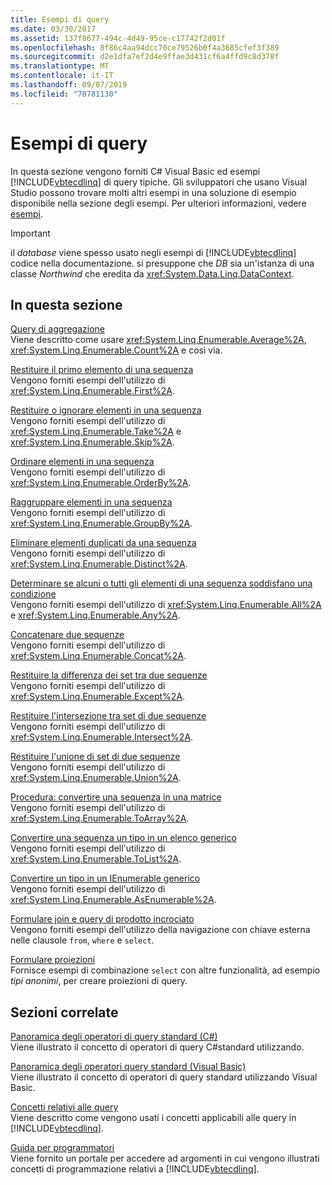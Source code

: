 ```yaml
---
title: Esempi di query
ms.date: 03/30/2017
ms.assetid: 137f8677-494c-4d49-95ce-c17742f2d01f
ms.openlocfilehash: 8f86c4aa94dcc70ce79526b0f4a3685cfef3f389
ms.sourcegitcommit: d2e1dfa7ef2d4e9ffae3d431cf6a4ffd9c8d378f
ms.translationtype: MT
ms.contentlocale: it-IT
ms.lasthandoff: 09/07/2019
ms.locfileid: "70781130"
---
```

# <a name="query-examples"></a>Esempi di query
In questa sezione vengono forniti C# Visual Basic ed esempi [!INCLUDE[vbtecdlinq](../../../../../../includes/vbtecdlinq-md.md)] di query tipiche. Gli sviluppatori che usano Visual Studio possono trovare molti altri esempi in una soluzione di esempio disponibile nella sezione degli esempi. Per ulteriori informazioni, vedere [esempi](samples.md).  
  
> [!IMPORTANT]
> il *database* viene spesso usato negli esempi di [!INCLUDE[vbtecdlinq](../../../../../../includes/vbtecdlinq-md.md)] codice nella documentazione. si presuppone che *DB* sia un'istanza di una classe *Northwind* che eredita da <xref:System.Data.Linq.DataContext>.  
  
## <a name="in-this-section"></a>In questa sezione  
 [Query di aggregazione](aggregate-queries.md)  
 Viene descritto come usare <xref:System.Linq.Enumerable.Average%2A>, <xref:System.Linq.Enumerable.Count%2A> e così via.  
  
 [Restituire il primo elemento di una sequenza](return-the-first-element-in-a-sequence.md)  
 Vengono forniti esempi dell'utilizzo di <xref:System.Linq.Enumerable.First%2A>.  
  
 [Restituire o ignorare elementi in una sequenza](return-or-skip-elements-in-a-sequence.md)  
 Vengono forniti esempi dell'utilizzo di <xref:System.Linq.Enumerable.Take%2A> e <xref:System.Linq.Enumerable.Skip%2A>.  
  
 [Ordinare elementi in una sequenza](sort-elements-in-a-sequence.md)  
 Vengono forniti esempi dell'utilizzo di <xref:System.Linq.Enumerable.OrderBy%2A>.  
  
 [Raggruppare elementi in una sequenza](group-elements-in-a-sequence.md)  
 Vengono forniti esempi dell'utilizzo di <xref:System.Linq.Enumerable.GroupBy%2A>.  
  
 [Eliminare elementi duplicati da una sequenza](eliminate-duplicate-elements-from-a-sequence.md)  
 Vengono forniti esempi dell'utilizzo di <xref:System.Linq.Enumerable.Distinct%2A>.  
  
 [Determinare se alcuni o tutti gli elementi di una sequenza soddisfano una condizione](determine-if-any-or-all-elements-in-a-sequence-satisfy-a-condition.md)  
 Vengono forniti esempi dell'utilizzo di <xref:System.Linq.Enumerable.All%2A> e <xref:System.Linq.Enumerable.Any%2A>.  
  
 [Concatenare due sequenze](concatenate-two-sequences.md)  
 Vengono forniti esempi dell'utilizzo di <xref:System.Linq.Enumerable.Concat%2A>.  
  
 [Restituire la differenza dei set tra due sequenze](return-the-set-difference-between-two-sequences.md)  
 Vengono forniti esempi dell'utilizzo di <xref:System.Linq.Enumerable.Except%2A>.  
  
 [Restituire l'intersezione tra set di due sequenze](return-the-set-intersection-of-two-sequences.md)  
 Vengono forniti esempi dell'utilizzo di <xref:System.Linq.Enumerable.Intersect%2A>.  
  
 [Restituire l'unione di set di due sequenze](return-the-set-union-of-two-sequences.md)  
 Vengono forniti esempi dell'utilizzo di <xref:System.Linq.Enumerable.Union%2A>.  
  
 [Procedura: convertire una sequenza in una matrice](convert-a-sequence-to-an-array.md)  
 Vengono forniti esempi dell'utilizzo di <xref:System.Linq.Enumerable.ToArray%2A>.  
  
 [Convertire una sequenza un tipo in un elenco generico](convert-a-sequence-to-a-generic-list.md)  
 Vengono forniti esempi dell'utilizzo di <xref:System.Linq.Enumerable.ToList%2A>.  
  
 [Convertire un tipo in un IEnumerable generico](convert-a-type-to-a-generic-ienumerable.md)  
 Vengono forniti esempi dell'utilizzo di <xref:System.Linq.Enumerable.AsEnumerable%2A>.  
  
 [Formulare join e query di prodotto incrociato](formulate-joins-and-cross-product-queries.md)  
 Vengono forniti esempi dell'utilizzo della navigazione con chiave esterna nelle clausole `from`, `where` e `select`.  
  
 [Formulare proiezioni](formulate-projections.md)  
 Fornisce esempi di combinazione `select` con altre funzionalità, ad esempio *tipi anonimi*, per creare proiezioni di query.  
  
## <a name="related-sections"></a>Sezioni correlate  
 [Panoramica degli operatori di query standard (C#)](../../../../../csharp/programming-guide/concepts/linq/standard-query-operators-overview.md)  
 Viene illustrato il concetto di operatori di query C#standard utilizzando.  
  
 [Panoramica degli operatori query standard (Visual Basic)](../../../../../visual-basic/programming-guide/concepts/linq/standard-query-operators-overview.md)  
 Viene illustrato il concetto di operatori di query standard utilizzando Visual Basic.  
  
 [Concetti relativi alle query](query-concepts.md)  
 Viene descritto come vengono usati i concetti applicabili alle query in [!INCLUDE[vbtecdlinq](../../../../../../includes/vbtecdlinq-md.md)].  
  
 [Guida per programmatori](programming-guide.md)  
 Viene fornito un portale per accedere ad argomenti in cui vengono illustrati concetti di programmazione relativi a [!INCLUDE[vbtecdlinq](../../../../../../includes/vbtecdlinq-md.md)].

